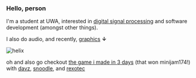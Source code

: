 ### Hello, person

I'm a student at UWA, interested in [digital signal processing](https://github.com/user-attachments/assets/2ee45111-8ff0-411f-85c8-1176b1000789) and software development (amongst other things).

I also do audio, and recently, [graphics](https://www.shadertoy.com/user/samjjacko) **↓**

![helix](https://github.com/user-attachments/assets/628c9a38-e130-4ba7-8172-91cfd60086d1) 

oh and also go checkout [the game i made in 3 days](https://snoodlegames.itch.io/fathomless) (that won minijam174!) with [davz](https://github.com/Davit-G), [snoodle](https://github.com/snoodledev), and [rexotec](https://github.com/Rexotec)
